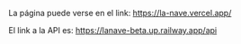 La página puede verse en el link: https://la-nave.vercel.app/

El link a la API es: https://lanave-beta.up.railway.app/api
